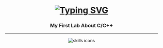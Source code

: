 <h1 align="center">
  <a href="https://git.io/typing-svg">
    <img 
      src="https://readme-typing-svg.demolab.com?font=Fira+Code&weight=700&size=30&pause=500&color=61dafb&center=true&vCenter=true&width=600&lines=Hi+Welcome+to+my+first+lab+!;I'm+make+today" 
      alt="Typing SVG" 
    />
  </a>
</h1>

<h3 align="center">My First Lab About C/C++</h3>

<hr/>

<div align="center">
  <img src="https://skillicons.dev/icons?i=c" alt="skills icons"/>
</div>


